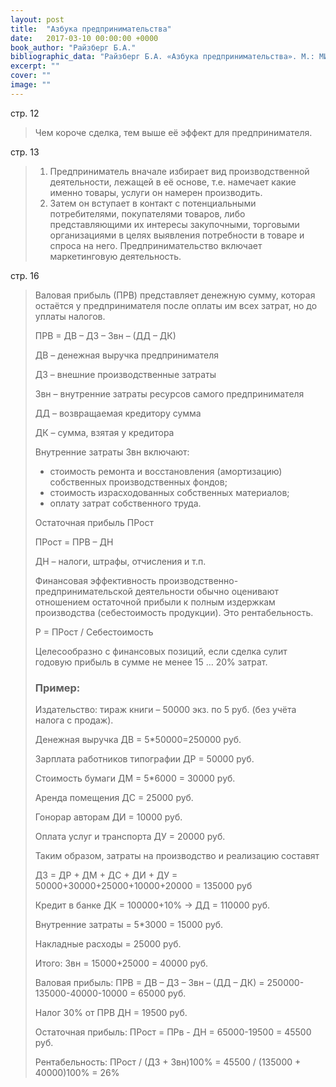 ```yaml
---
layout: post
title:  "Азбука предпринимательства"
date:   2017-03-10 00:00:00 +0000
book_author: "Райзберг Б.А."
bibliographic_data: "Райзберг Б.А. «Азбука предпринимательства». М.: МИП «Дума», 1991 г. – 61 с."
excerpt: ""
cover: ""
image: ""
---
```


стр. 12

> Чем короче сделка, тем выше её эффект для предпринимателя.

стр. 13

> 1. Предприниматель вначале избирает вид производственной деятельности, лежащей в её основе, т.е. намечает какие именно товары, услуги он намерен производить.
> 2. Затем он вступает в контакт с потенциальными потребителями, покупателями товаров, либо представляющими их интересы закупочными, торговыми организациями в целях выявления потребности в товаре и спроса на него. Предпринимательство включает маркетинговую деятельность.

стр. 16

> Валовая прибыль (ПРВ) представляет денежную сумму, которая остаётся у предпринимателя после оплаты им всех затрат, но до уплаты налогов.
>
> ПРВ = ДВ – ДЗ – Звн – (ДД – ДК)
>
> ДВ – денежная выручка предпринимателя
>
> ДЗ – внешние производственные затраты
>
> Звн – внутренние затраты ресурсов самого предпринимателя
>
> ДД – возвращаемая кредитору сумма
>
> ДК – сумма, взятая у кредитора
>
> Внутренние затраты Звн включают:
>
> - стоимость ремонта и восстановления (амортизацию) собственных производственных фондов;
> - стоимость израсходованных собственных материалов;
> - оплату затрат собственного труда.
>
> Остаточная прибыль ПРост
>
> ПРост = ПРВ – ДН
>
> ДН – налоги, штрафы, отчисления и т.п.
>
> Финансовая эффективность производственно-предпринимательской деятельности обычно оценивают отношением остаточной прибыли к полным издержкам производства (себестоимость продукции). Это рентабельность.
>
> Р = ПРост / Себестоимость
>
> Целесообразно с финансовых позиций, если сделка сулит годовую прибыль в сумме не менее 15 … 20% затрат.
>
> ### Пример:
>
> Издательство: тираж книги – 50000 экз. по 5 руб. (без учёта налога с продаж). 
>
> Денежная выручка ДВ = 5*50000=250000 руб.
>
> Зарплата работников типографии ДР = 50000 руб.
>
> Стоимость бумаги 		ДМ = 5*6000 = 30000 руб.
>
> Аренда помещения 		ДС = 25000 руб.
>
> Гонорар авторам 			ДИ = 10000 руб.
>
> Оплата услуг и транспорта 	ДУ = 20000 руб.
>
> Таким образом, затраты на производство и реализацию составят 
>
> ДЗ = ДР + ДМ + ДС + ДИ + ДУ = 50000+30000+25000+10000+20000 = 135000 руб
>
> Кредит в банке 			ДК = 100000+10% → ДД = 110000 руб.
>
> Внутренние затраты = 5*3000 = 15000 руб.
>
> Накладные расходы = 25000 руб.
>
> Итого: Звн = 15000+25000 = 40000 руб.
>
> Валовая прибыль: ПРВ = ДВ – ДЗ – Звн – (ДД – ДК) = 250000-135000-40000-10000 = 65000 руб.
>
> Налог 30% от ПРВ ДН = 19500 руб.
>
> Остаточная прибыль: ПРост = ПРв - ДН = 65000-19500 = 45500 руб.
>
> Рентабельность: ПРост / (ДЗ + Звн)100% = 45500 / (135000 + 40000)100% = 26%

